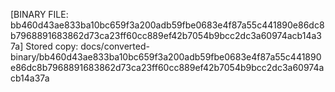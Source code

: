 [BINARY FILE: bb460d43ae833ba10bc659f3a200adb59fbe0683e4f87a55c441890e86dc8b7968891683862d73ca23ff60cc889ef42b7054b9bcc2dc3a60974acb14a37a]
Stored copy: docs/converted-binary/bb460d43ae833ba10bc659f3a200adb59fbe0683e4f87a55c441890e86dc8b7968891683862d73ca23ff60cc889ef42b7054b9bcc2dc3a60974acb14a37a
